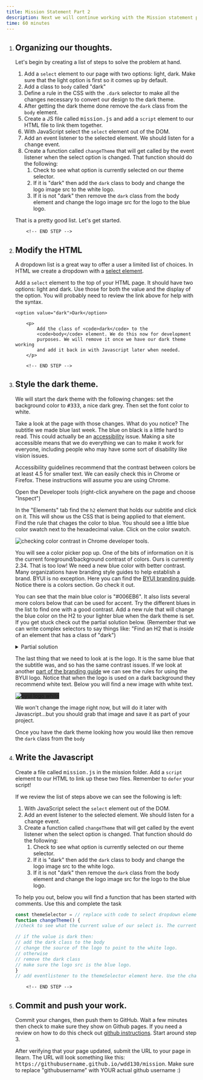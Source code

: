 ```yaml
---
title: Mission Statement Part 2
description: Next we will continue working with the Mission statement page we created. We will add some Javascript to allow a user to	choose a light or dark theme for the page. We created the light theme	last week, we will also need to add the CSS for the dark theme now.
time: 60 minutes
---
```


<ol>
<li>
		<!-- START STEP -->
		<h2>Organizing our thoughts.</h2>
		<p>
			Let's begin by creating a list of steps to solve the problem
			at hand.
		</p>
		<ol>
			<li>
				Add a <code>select</code> element to our page with two options:
				light, dark. Make sure that the light option is first so it
				comes up by default.
			</li>
			<li>Add a class to <code>body</code> called "dark"</li>
			<li>
				Define a rule in the CSS with the <code>.dark</code> selector to
				make all the changes necessary to convert our design to the dark
				theme.
			</li>
			<li>
				After getting the dark theme done remove the
				<code>dark</code> class from the <code>body</code> element.
			</li>
			<li>
				Create a JS file called <kbd>mission.js</kbd> and add a
				<code>script</code> element to our HTML file to link them
				together.
			</li>
			<li>
				With JavaScript select the <code>select</code> element out of
				the DOM.
			</li>
			<li>
				Add an event listener to the selected element. We should listen
				for a <kbd>change</kbd> event.
			</li>
			<li>
				Create a function called <code>changeTheme</code> that will get
				called by the event listener when the select option is changed.
				That function should do the following:
				<ol>
					<li>
						Check to see what option is currently selected on our theme
						selector.
					</li>
					<li>
						If it is "dark" then add the <code>dark</code> class to body
						and change the logo image src to the white logo.
					</li>
					<li>
						If it is not "dark" then remove the <code>dark</code> class
						from the body element and change the logo image src for the logo
						to the blue logo.
					</li>
				</ol>
			</li>
		</ol>
		<p>That is a pretty good list. Let's get started.</p>

		<!-- END STEP -->
</li>
<li>
		<!-- START STEP -->
		<h2>Modify the HTML</h2>
		<p>
			A dropdown list is a great way to offer a user a limited list of
			choices. In HTML we create a dropdown with a
			<a
				href="https://developer.mozilla.org/en-US/docs/Web/HTML/Element/select"
				>select element</a
			>.
		</p>
		<p>
			Add a <code>select</code> element to the top of your HTML page. It
			should have two options: light and dark. Use those for both the
			value and the display of the option. You will probably need to
			review the link above for help with the syntax.
		</p>

```markup
<option value="dark">Dark</option>
```

		<p>
			Add the class of <code>dark</code> to the
			<code>body</code> element. We do this now for development
			purposes. We will remove it once we have our dark theme working
			and add it back in with Javascript later when needed.
		</p>

		<!-- END STEP -->
</li>
<li>
		<!-- START STEP -->
		<h2>Style the dark theme.</h2>
<p>
			We will start the dark theme with the following changes: set the
			background color to <kbd>#333</kbd>, a nice dark grey. Then set
			the font color to white.
		</p>
		<p>
			Take a look at the page with those changes. What do you notice?
			The subtitle we made blue last week. The blue on black is a little
			hard to read. This could actually be an
			<a
				href="https://developer.mozilla.org/en-US/docs/Web/Accessibility"
				>accessibility</a>
			issue. Making a site accessible means that we do everything we can
			to make it work for everyone, including people who may have some
			sort of disability like vision issues.
		</p>
		<p>
			Accessibility guidelines recommend that the contrast between
			colors be at least 4.5 for smaller text. We can easily check this in
			Chrome or Firefox. These instructions will assume you are using
			Chrome.
		</p>
		<p>
			Open the Developer tools (right-click anywhere on the page and
			choose "Inspect")
		</p>
		<p>
			In the "Elements" tab find the <code>h2</code> element that holds
			our subtitle and click on it. This will show us the CSS that is
			being applied to that element. Find the rule that chages the color
			to blue. You should see a little blue color swatch next to the
			hexadecimal value. Click on the color swatch.
		</p>
		<img
			src="/assets/images/chrome-check-color-contrast.png"
			alt="checking color contrast in Chrome developer tools."
		/>
		<p>
			You will see a color picker pop up. One of the bits of information
			on it is the current foreground/background contrast of colors.
			Ours is currently 2.34. That is too low! We need a new blue color
			with better contrast. Many organizations have branding style
			guides to help establish a brand. BYUI is no exception. Here you can
			find the <a href="https://www.byui.edu/branding/logos">BYUI branding guide</a>. Notice there is a colors section. Go check it out.
		</p>
		<p>
			You can see that the main blue color is "#006EB6". It also lists
			several more colors below that can be used for accent. Try the
			different blues in the list to find one with a good contrast. Add
			a new rule that will change the blue color on the H2 to your
			lighter blue when the dark theme is set. If you get stuck check
			out the partial solution below. (Remember that we can write
			complex selectors to say things like: "Find an H2 that is
			<em>inside</em> of an element that has a class of "dark")
		</p>
<details>
<summary>Partial solution</summary>

```css
.dark h2 {
color: somecolor;
}
```

</details>
		<p>
			The last thing that we need to look at is the logo. It is the same
			blue that the subtitle was, and so has the same contrast issues.
			If we look at another
			<a href="https://www.byui.edu/branding/logos"
				>part of the branding guide</a
			>
			we can see the rules for using the BYUI logo. Notice that when the
			logo is used on a dark background they recommend white text. Below
			you will find a new image with white text.
		</p>
		<img
			src="/assets/images/byui-logo_white.png"
			alt="byui logo white"
			style="background-color: #333"
		/>
<p>
			We won't change the image right now, but will do it later with
			Javascript...but you should grab that image and save it as part of
			your project.
		</p>
		<p>
			Once you have the dark theme looking how you would like then
			remove the <code>dark</code> class from the <code>body</code>
		</p>
	<!-- END STEP -->
</li>
<li>
		<!-- START STEP -->
		<h2>Write the Javascript</h2>
		<p>
			Create a file called <kbd>mission.js</kbd> in the mission folder.
			Add a <code>script</code> element to our HTML to link up these two
			files. Remember to <code>defer</code> your script!
		</p>
		<p>
			If we review the list of steps above we can see the following is
			left:
		</p>
		<ol>
			<li>
				With JavaScript select the <code>select</code> element out of
				the DOM.
			</li>
			<li>
				Add an event listener to the selected element. We should listen
				for a <kbd>change</kbd> event.
			</li>
			<li>
				Create a function called <code>changeTheme</code> that will get
				called by the event listener when the select option is changed.
				That function should do the following:
				<ol>
					<li>
						Check to see what option is currently selected on our theme
						selector.
					</li>
					<li>
						If it is "dark" then add the <code>dark</code> class to body
						and change the logo image src to the white logo.
					</li>
					<li>
						If it is not "dark" then remove the <code>dark</code> class
						from the body element and change the logo image src for the logo
						to the blue logo.
					</li>
				</ol>
			</li>
		</ol>
		<p>
			To help you out, below you will find a function that has been
			started with comments. Use this and complete the task
		</p>

```javascript
const themeSelector = // replace with code to select dropdown element out of the HTML
function changeTheme() {
//check to see what the current value of our select is. The current value is conveniently found in themeSelector.value!

// if the value is dark then:
// add the dark class to the body
// change the source of the logo to point to the white logo.
// otherwise
// remove the dark class
// make sure the logo src is the blue logo.
}
// add eventlistener to the themeSelector element here. Use the changeTheme function as the event handler function.
```
		<!-- END STEP -->
</li>
<li>
		<!-- START STEP -->
		<h2>Commit and push your work.</h2>
		<p>
			Commit your changes, then push them to GitHub. Wait a few minutes
			then check to make sure they show on Github pages. If you need a
			review on how to do this check out
			<a
				href="https://byui-cit.github.io/learning-modules/modules/general/hosting-git-gihub/ponder2/"
				>github instructions</a
			>. Start around step 3.
		</p>
<p>
			After verifying that your page updated, submit the URL to your
			page in Ilearn. The URL will look something like this:
			<kbd>https://githubusername.github.io/wdd130/mission</kbd>. Make
			sure to replace "githubusername" with YOUR actual github username
			:)
		</p>
<!-- END STEP -->
	</li>
</ol>

